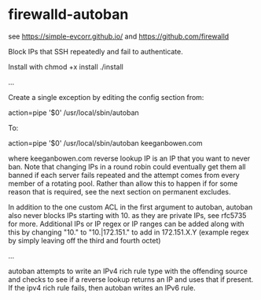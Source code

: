 # firewalld-autoban

see https://simple-evcorr.github.io/
and https://github.com/firewalld


Block IPs that SSH repeatedly and fail to authenticate.


Install with
chmod +x install
./install

...

Create a single exception by editing the config section from:

action=pipe '$0' /usr/local/sbin/autoban

To:

action=pipe '$0' /usr/local/sbin/autoban keeganbowen.com

where keeganbowen.com reverse lookup IP is an IP that you want to never ban.
Note that changing IPs in a round robin could eventually get them all banned
if each server fails repeated and the attempt comes from every member of a rotating pool.
Rather than allow this to happen if for some reason that is required,
see the next section on permanent excludes.

In addition to the one custom ACL in the first argument to autoban,
autoban also never blocks IPs starting with 10. as they are private IPs, see rfc5735 for more.
Additional IPs or IP regex or IP ranges can be added along with this by changing "10." to "10.\|172.151."
to add in 172.151.X.Y (example regex by simply leaving off the third and fourth octet)

...

autoban attempts to write an IPv4 rich rule type with the offending source
and checks to see if a reverse lookup returns an IP and uses that if present.
If the ipv4 rich rule fails, then autoban writes an IPv6 rule.
